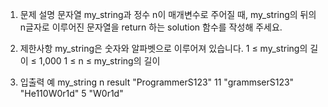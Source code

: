 1. 문제 설명
   문자열 my_string과 정수 n이 매개변수로 주어질 때, my_string의 뒤의 n글자로 이루어진 문자열을 return 하는 solution 함수를 작성해 주세요.

2. 제한사항
   my_string은 숫자와 알파벳으로 이루어져 있습니다.
   1 ≤ my_string의 길이 ≤ 1,000
   1 ≤ n ≤ my_string의 길이

3. 입출력 예
   my_string n result
   "ProgrammerS123" 11 "grammserS123"
   "He110W0r1d" 5 "W0r1d"
